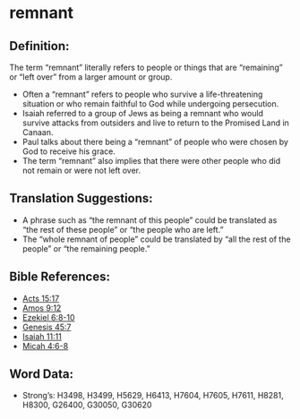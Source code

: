# remnant

## Definition:

The term “remnant” literally refers to people or things that are “remaining” or “left over” from a larger amount or group.

* Often a “remnant” refers to people who survive a life-threatening situation or who remain faithful to God while undergoing persecution.
* Isaiah referred to a group of Jews as being a remnant who would survive attacks from outsiders and live to return to the Promised Land in Canaan.
* Paul talks about there being a “remnant” of people who were chosen by God to receive his grace.
* The term “remnant” also implies that there were other people who did not remain or were not left over.

## Translation Suggestions:

* A phrase such as “the remnant of this people” could be translated as “the rest of these people” or “the people who are left.”
* The “whole remnant of people” could be translated by “all the rest of the people” or “the remaining people.”

## Bible References:

* [Acts 15:17](rc://en/tn/help/act/15/17)
* [Amos 9:12](rc://en/tn/help/amo/09/12)
* [Ezekiel 6:8-10](rc://en/tn/help/ezk/06/08)
* [Genesis 45:7](rc://en/tn/help/gen/45/07)
* [Isaiah 11:11](rc://en/tn/help/isa/11/11)
* [Micah 4:6-8](rc://en/tn/help/mic/04/06)

## Word Data:

* Strong’s: H3498, H3499, H5629, H6413, H7604, H7605, H7611, H8281, H8300, G26400, G30050, G30620
